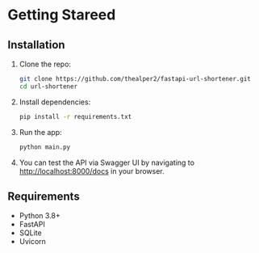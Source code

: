 # Getting Stareed

## Installation

1. Clone the repo:
   ```bash
   git clone https://github.com/thealper2/fastapi-url-shortener.git
   cd url-shortener
   ```

2. Install dependencies:
   ```bash
   pip install -r requirements.txt
   ```

3. Run the app:
   ```bash
   python main.py
   ```

4. You can test the API via Swagger UI by navigating to [http://localhost:8000/docs](http://localhost:8000/docs) in your browser.

## Requirements

- Python 3.8+
- FastAPI
- SQLite
- Uvicorn